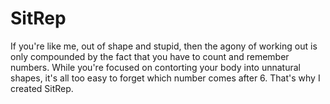 # SitRep
If you're like me, out of shape and stupid, then the agony of working out is only compounded by the fact that you have to count and remember numbers. While you're focused on contorting your body into unnatural shapes, it's all too easy to forget which number  comes after 6. That's why I created SitRep.
